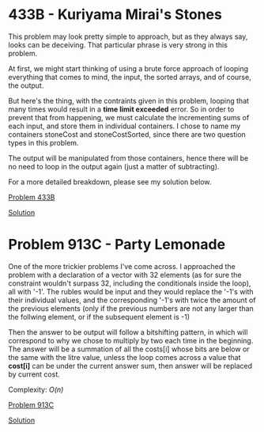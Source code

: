 433B - Kuriyama Mirai's Stones
==============================

This problem may look pretty simple to approach, but as they always say, looks can be deceiving. That particular phrase is very strong in this problem.

At first, we might start thinking of using a brute force approach of looping everything that comes to mind, the input, the sorted arrays, and of course, the output.

But here's the thing, with the contraints given in this problem, looping that many times would result in a **time limit exceeded** error. So in order to prevent that from happening, we must calculate the incrementing sums of each input, and store them in individual containers. I chose to name my containers stoneCost and stoneCostSorted, since there are two question types in this problem.

The output will be manipulated from those containers, hence there will be no need to loop in the output again (just a matter of subtracting).

For a more detailed breakdown, please see my solution below.


[Problem 433B](https://codeforces.com/problemset/problem/433/B)


[Solution](https://codeforces.com/contest/433/submission/44960527)



Problem 913C - Party Lemonade
=============================

One of the more trickier problems I've come across. I approached the problem with a declaration of a vector with 32 elements (as for sure the constraint wouldn't surpass 32, including the conditionals inside the loop), all with '-1'. The rubles would be input and they would replace the '-1's with their individual values, and the corresponding '-1's with twice the amount of the previous elements (only if the previous numbers are not any larger than the follwing element, or if the subsequent element is -1)

Then the answer to be output will follow a bitshifting pattern, in which will correspond to why we chose to multiply by two each time in the beginning. The answer will be a summation of all the costs[i] whose bits are below or the same with the litre value, unless the loop comes across a value that **cost[i]** can be under the current answer sum, then answer will be replaced by current cost.

Complexity: *O(n)*

[Problem 913C](https://codeforces.com/contest/913/problem/C)


[Solution](http://codeforces.com/contest/913/submission/45255886)
